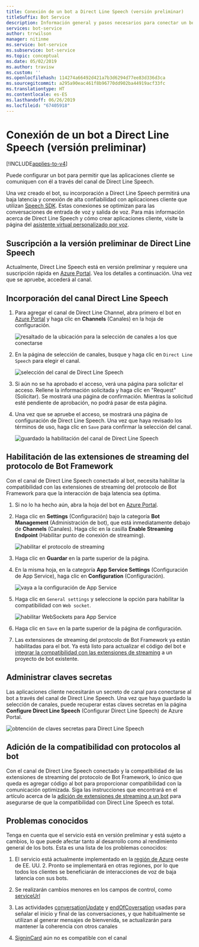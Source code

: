 ```yaml
---
title: Conexión de un bot a Direct Line Speech (versión preliminar)
titleSuffix: Bot Service
description: Información general y pasos necesarios para conectar un bot de Bot Framework existente al canal de Direct Line Speech para la interacción de la entrada de voz y salida de voz con una alta confiabilidad y baja latencia.
services: bot-service
author: trrwilson
manager: nitinme
ms.service: bot-service
ms.subservice: bot-service
ms.topic: conceptual
ms.date: 05/02/2019
ms.author: travisw
ms.custom: ''
ms.openlocfilehash: 114274a66492d421a7b3d6294d77ee83d336d3ca
ms.sourcegitcommit: a295a90eac461f8b96770dd902ba44919acf33fc
ms.translationtype: HT
ms.contentlocale: es-ES
ms.lasthandoff: 06/26/2019
ms.locfileid: "67405918"
---
```

# <a name="connect-a-bot-to-direct-line-speech-preview"></a>Conexión de un bot a Direct Line Speech (versión preliminar)

[!INCLUDE[applies-to-v4](includes/applies-to.md)]

Puede configurar un bot para permitir que las aplicaciones cliente se comuniquen con él a través del canal de Direct Line Speech.

Una vez creado el bot, su incorporación a Direct Line Speech permitirá una baja latencia y conexión de alta confiabilidad con aplicaciones cliente que utilizan [Speech SDK](https://aka.ms/speech/sdk). Estas conexiones se optimizan para las conversaciones de entrada de voz y salida de voz. Para más información acerca de Direct Line Speech y cómo crear aplicaciones cliente, visite la página del [asistente virtual personalizado por voz](https://aka.ms/bots/speech/va).  

## <a name="sign-up-for-direct-line-speech-preview"></a>Suscripción a la versión preliminar de Direct Line Speech

Actualmente, Direct Line Speech está en versión preliminar y requiere una suscripción rápida en [Azure Portal](https://portal.azure.com). Vea los detalles a continuación. Una vez que se apruebe, accederá al canal.

## <a name="add-the-direct-line-speech-channel"></a>Incorporación del canal Direct Line Speech

1. Para agregar el canal de Direct Line Channel, abra primero el bot en [Azure Portal](https://portal.azure.com) y haga clic en **Channels** (Canales) en la hoja de configuración.

    ![resaltado de la ubicación para la selección de canales a los que conectarse](media/voice-first-virtual-assistants/bot-service-channel-directlinespeech-selectchannel.png "selección de canales")

1. En la página de selección de canales, busque y haga clic en `Direct Line Speech` para elegir el canal.

    ![selección del canal de Direct Line Speech](media/voice-first-virtual-assistants/bot-service-channel-directlinespeech-connectspeechchannel.png "conexión de Direct Line Speech")

1. Si aún no se ha aprobado el acceso, verá una página para solicitar el acceso. Rellene la información solicitada y haga clic en "Request" (Solicitar). Se mostrará una página de confirmación. Mientras la solicitud esté pendiente de aprobación, no podrá pasar de esta página.   

1. Una vez que se apruebe el acceso, se mostrará una página de configuración de Direct Line Speech. Una vez que haya revisado los términos de uso, haga clic en `Save` para confirmar la selección del canal.

    ![guardado la habilitación del canal de Direct Line Speech](media/voice-first-virtual-assistants/bot-service-channel-directlinespeech-savechannel.png "guardar la configuración del canal")

## <a name="enable-the-bot-framework-protocol-streaming-extensions"></a>Habilitación de las extensiones de streaming del protocolo de Bot Framework

Con el canal de Direct Line Speech conectado al bot, necesita habilitar la compatibilidad con las extensiones de streaming del protocolo de Bot Framework para que la interacción de baja latencia sea óptima.

1. Si no lo ha hecho aún, abra la hoja del bot en [Azure Portal](https://portal.azure.com). 

1. Haga clic en **Settings** (Configuración) bajo la categoría **Bot Management** (Administración de bot), que está inmediatamente debajo de **Channels** (Canales). Haga clic en la casilla **Enable Streaming Endpoint** (Habilitar punto de conexión de streaming).

    ![habilitar el protocolo de streaming](media/voice-first-virtual-assistants/bot-service-channel-directlinespeech-enablestreamingsupport.png "habilitar la compatibilidad con las extensiones de streaming")

1. Haga clic en **Guardar** en la parte superior de la página.

1. En la misma hoja, en la categoría **App Service Settings** (Configuración de App Service), haga clic en **Configuration** (Configuración).

    ![vaya a la configuración de App Service](media/voice-first-virtual-assistants/bot-service-channel-directlinespeech-configureappservice.png "configurar App Service")

1. Haga clic en `General settings` y seleccione la opción para habilitar la compatibilidad con `Web socket`.

    ![habilitar WebSockets para App Service](media/voice-first-virtual-assistants/bot-service-channel-directlinespeech-enablewebsockets.png "habilitar WebSockets")

1. Haga clic en `Save` en la parte superior de la página de configuración.

1. Las extensiones de streaming del protocolo de Bot Framework ya están habilitadas para el bot. Ya está listo para actualizar el código del bot e [integrar la compatibilidad con las extensiones de streaming](https://aka.ms/botframework/addstreamingprotocolsupport) a un proyecto de bot existente.

## <a name="manage-secret-keys"></a>Administrar claves secretas

Las aplicaciones cliente necesitarán un secreto de canal para conectarse al bot a través del canal de Direct Line Speech. Una vez que haya guardado la selección de canales, puede recuperar estas claves secretas en la página **Configure Direct Line Speech** (Configurar Direct Line Speech) de Azure Portal.

![obtención de claves secretas para Direct Line Speech](media/voice-first-virtual-assistants/bot-service-channel-directlinespeech-getspeechsecretkeys.png "getting secret keys for Direct Line Speech")

## <a name="adding-protocol-support-to-your-bot"></a>Adición de la compatibilidad con protocolos al bot

Con el canal de Direct Line Speech conectado y la compatibilidad de las extensiones de streaming del protocolo de Bot Framework, lo único que queda es agregar código al bot para proporcionar compatibilidad con la comunicación optimizada. Siga las instrucciones que encontrará en el artículo acerca de la [adición de extensiones de streaming a un bot](https://aka.ms/botframework/addstreamingprotocolsupport) para asegurarse de que la compatibilidad con Direct Line Speech es total.

## <a name="known-issues"></a>Problemas conocidos

Tenga en cuenta que el servicio está en versión preliminar y está sujeto a cambios, lo que puede afectar tanto al desarrollo como al rendimiento general de los bots. Esta es una lista de los problemas conocidos: 

1. El servicio está actualmente implementado en la [región de Azure](https://azure.microsoft.com/global-infrastructure/regions/) oeste de EE. UU. 2. Pronto se implementará en otras regiones, por lo que todos los clientes se beneficiarán de interacciones de voz de baja latencia con sus bots.

1. Se realizarán cambios menores en los campos de control, como [serviceUrl](https://github.com/Microsoft/BotBuilder/blob/master/specs/botframework-activity/botframework-activity.md#service-url)

1. Las actividades [conversationUpdate](https://github.com/Microsoft/BotBuilder/blob/master/specs/botframework-activity/botframework-activity.md#conversation-update-activity) y [endOfCoversation](https://github.com/Microsoft/BotBuilder/blob/master/specs/botframework-activity/botframework-activity.md#end-of-conversation-activity) usadas para señalar el inicio y final de las conversaciones, y que habitualmente se utilizan al generar mensajes de bienvenida, se actualizarán para mantener la coherencia con otros canales

1. [SigninCard](https://docs.microsoft.com/azure/bot-service/rest-api/bot-framework-rest-connector-add-rich-cards?view=azure-bot-service-4.0) aún no es compatible con el canal 
